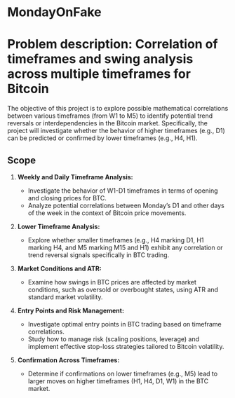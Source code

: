 # MondayOnFake

# Problem description: Correlation of timeframes and swing analysis across multiple timeframes for Bitcoin

The objective of this project is to explore possible mathematical correlations between various timeframes (from W1 to M5) to identify potential trend reversals or interdependencies in the Bitcoin market. Specifically, the project will investigate whether the behavior of higher timeframes (e.g., D1) can be predicted or confirmed by lower timeframes (e.g., H4, H1).

## Scope

1. **Weekly and Daily Timeframe Analysis:**
   - Investigate the behavior of W1-D1 timeframes in terms of opening and closing prices for BTC.
   - Analyze potential correlations between Monday’s D1 and other days of the week in the context of Bitcoin price movements.

2. **Lower Timeframe Analysis:**
   - Explore whether smaller timeframes (e.g., H4 marking D1, H1 marking H4, and M5 marking M15 and H1) exhibit any correlation or trend reversal signals specifically in BTC trading.

3. **Market Conditions and ATR:**
   - Examine how swings in BTC prices are affected by market conditions, such as oversold or overbought states, using ATR and standard market volatility.

4. **Entry Points and Risk Management:**
   - Investigate optimal entry points in BTC trading based on timeframe correlations.
   - Study how to manage risk (scaling positions, leverage) and implement effective stop-loss strategies tailored to Bitcoin volatility.

5. **Confirmation Across Timeframes:**
   - Determine if confirmations on lower timeframes (e.g., M5) lead to larger moves on higher timeframes (H1, H4, D1, W1) in the BTC market.

